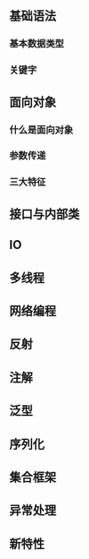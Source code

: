 ## 基础语法
### 基本数据类型
### 关键字
## 面向对象
### 什么是面向对象
### 参数传递
### 三大特征
## 接口与内部类
## IO
## 多线程
## 网络编程
## 反射
## 注解
## 泛型
## 序列化
## 集合框架
## 异常处理
## 新特性